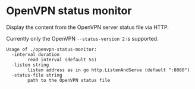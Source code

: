 # OpenVPN status monitor

Display the content from the OpenVPN server status file via HTTP.

Currently only the OpenVPN `--status-version 2` is supported.

```
Usage of ./openvpn-status-monitor:
  -interval duration
        read interval (default 5s)
  -listen string
        listen address as in go http.ListenAndServe (default ":8080")
  -status-file string
        path to the OpenVPN status file

```
